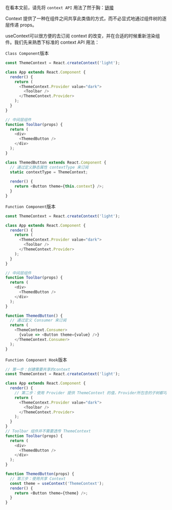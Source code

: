 在看本文前，请先将 `context API` 用法了然于胸：[链接](https://zh-hans.reactjs.org/docs/context.html)


Context 提供了一种在组件之间共享此类值的方式，而不必显式地通过组件树的逐层传递 props。

useContext可以很方便的去订阅 context 的改变，并在合适的时候重新渲染组件。我们先来熟悉下标准的 context API 用法：

`Class Component`版本
```js
const ThemeContext = React.createContext('light');

class App extends React.Component {
  render() {
    return (
      <ThemeContext.Provider value="dark">
        <Toolbar />
      </ThemeContext.Provider>
    );
  }
}

// 中间层组件
function Toolbar(props) {
  return (
    <div>
      <ThemedButton />
    </div>
  );
}

class ThemedButton extends React.Component {
  // 通过定义静态属性 contextType 来订阅
  static contextType = ThemeContext;
  
  render() {
    return <Button theme={this.context} />;
  }
}
```
`Function Component`版本

```js
const ThemeContext = React.createContext('light');

class App extends React.Component {
  render() {
    return (
      <ThemeContext.Provider value="dark">
        <Toolbar />
      </ThemeContext.Provider>
    );
  }
}

// 中间层组件
function Toolbar(props) {
  return (
    <div>
      <ThemedButton />
    </div>
  );
}

function ThemedButton() {
  // 通过定义 Consumer 来订阅
  return (
    <ThemeContext.Consumer>
      {value => <Button theme={value} />}
    </ThemeContext.Consumer>
  );
}
```
`Function Component Hook`版本
```js
// 第一步：创建需要共享的context
const ThemeContext = React.createContext('light');

class App extends React.Component {
  render() {
    // 第二步：使用 Provider 提供 ThemeContext 的值，Provider所包含的子树都可以直接访问ThemeContext的值
    return (
      <ThemeContext.Provider value="dark">
        <Toolbar />
      </ThemeContext.Provider>
    );
  }
}
// Toolbar 组件并不需要透传 ThemeContext
function Toolbar(props) {
  return (
    <div>
      <ThemedButton />
    </div>
  );
}

function ThemedButton(props) {
  // 第三步：使用共享 Context
  const theme = useContext('ThemeContext');
  render() {
    return <Button theme={theme} />;
  }
}
```

